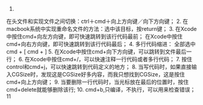 
1.
在头文件和实现文件之间切换：ctrl＋cmd＋向上方向键／向下方向键；
2.
在macbook系统中实现重命名文件的方法：选中该目标，按return键；
3.
在Xcode中按住cmd+向左方向键，即可快速跳转到该行代码最前；
在Xcode中按住cmd+向右方向键，即可快速跳转到该行代码最后；
4.
多行代码缩进：
全部选中
cmd + [
cmd + ]
5.
在Xcode中按住cmd+向下方向键，可以跳转到文件最后一行；
6.
在Xcode中按住cmd+/，可以快速注释一行代码或者多行代码；
7.
按住control和cmd+j，可以快速跳转到代码定义的地方；
8.
当写代码时，如果直接输入CGSize时，发现这是CGSize好多内容，而我只想找到CGSize，这是按住cmd+向上方向键；
9.
当要删除一行代码时，当光标放在最后的位置时，按住cmd+delete就能够删除该行;
10.
cmd+b,只编译，不执行，可以用来检查错误；
11

